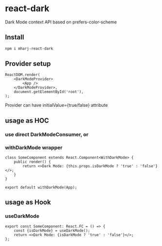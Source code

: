 # react-dark

Dark Mode context API based on prefers-color-scheme 

## Install
```powershell
npm i mharj-react-dark
```

## Provider setup

```JSX
ReactDOM.render(
	<DarkModeProvider>
		<App />
	</DarkModeProvider>,
	document.getElementById('root'),
);
```

Provider can have initialValue={true/false} attribute

## usage as HOC

### use direct DarkModeConsumer, or

### withDarkMode wrapper

```JSX
class SomeComponent extends React.Component<WithDarkMode> {
	public render() {
		return <>Dark Mode: {this.props.isDarkMode ? 'true' : 'false'}</>;
	}
}

export default withDarkMode(App);
```

## usage as Hook
### useDarkMode

```JSX
export const SomeComponent: React.FC = () => {
	const {isDarkMode} = useDarkMode();
	return <>Dark Mode: {isDarkMode ? 'true' : 'false'}</>;
};
```
